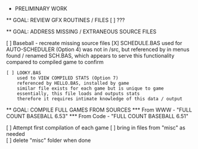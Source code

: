 
* PRELIMINARY WORK

** GOAL: REVIEW GFX ROUTINES / FILES
[ ] ???


** GOAL: ADDRESS MISSING / EXTRANEOUS SOURCE FILES

[ ] Baseball - recreate missing source files
	[X] SCHEDULE.BAS
		used for AUTO-SCHEDULER (Option 4)
		was not in /src, but referenced by in menus
		found / renamed SCH.BAS, which appears to serve this functionality
		compared to compiled game to confirm
	
	[ ] LOOKY.BAS
		used to VIEW COMPILED STATS (Option 7)
		referenced by HELLO.BAS, installed by game
		similar file exists for each game but is unique to game
		essentially, this file loads and outputs stats
		therefore it requires intimate knowledge of this data / output


** GOAL: COMPILE FULL GAMES FROM SOURCES
*** From WWW - "FULL COUNT BASEBALL 6.53"
*** From Code - "FULL COUNT BASEBALL 6.51"


[ ] Attempt first compilation of each game
	[ ] bring in files from "misc" as needed	
	[ ] delete "misc" folder when done 
